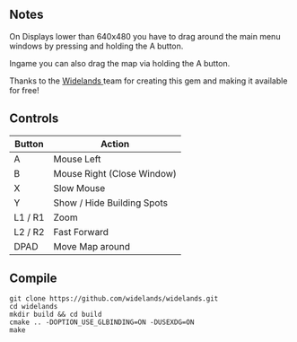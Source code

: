 ## Notes

On Displays lower than 640x480 you have to drag around the main menu windows by pressing and holding the A button.

Ingame you can also drag the map via holding the A button.

Thanks to the [Widelands ](https://www.widelands.org/) team for creating this gem and making it available for free!



## Controls

| Button | Action |
|--|--| 
|A|Mouse Left|
|B|Mouse Right (Close Window)|
|X|Slow Mouse|
|Y|Show / Hide Building Spots|
|L1 / R1|Zoom|
|L2 / R2|Fast Forward|
|DPAD|Move Map around|


## Compile

```shell
git clone https://github.com/widelands/widelands.git
cd widelands
mkdir build && cd build
cmake .. -DOPTION_USE_GLBINDING=ON -DUSEXDG=ON
make

```
